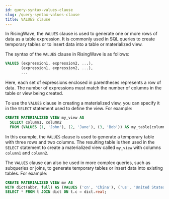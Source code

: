 ```yaml
---
id: query-syntax-values-clause
slug: /query-syntax-values-clause
title: VALUES clause
---
```


In RisingWave, the `VALUES` clause is used to generate one or more rows of data as a table expression. It is commonly used in SQL queries to create temporary tables or to insert data into a table or materialized view.

The syntax of the `VALUES` clause in RisingWave is as follows:

```sql
VALUES (expression1, expression2, ...),
       (expression1, expression2, ...),
       ...
```

Here, each set of expressions enclosed in parentheses represents a row of data. The number of expressions must match the number of columns in the table or view being created.

To use the `VALUES` clause in creating a materialized view, you can specify it in the `SELECT` statement used to define the view. For example:

```sql
CREATE MATERIALIZED VIEW my_view AS
  SELECT column1, column2
  FROM (VALUES (1, 'John'), (2, 'Jane'), (3, 'Bob')) AS my_table(column1, column2);
```

In this example, the `VALUES` clause is used to generate a temporary table with three rows and two columns. The resulting table is then used in the `SELECT` statement to create a materialized view called `my_view` with columns `column1` and `column2`.

The `VALUES` clause can also be used in more complex queries, such as subqueries or joins, to generate temporary tables or insert data into existing tables. For example:

```sql
CREATE MATERIALIZED VIEW mv AS
WITH dict(abbr, full) AS (VALUES ('cn', 'China'), ('us', 'United States')) 
SELECT * FROM t JOIN dict ON t.c = dict.real;
```
